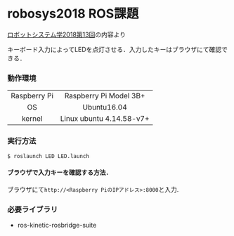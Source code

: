 # robosys2018 ROS課題 

[ロボットシステム学2018第13回](https://github.com/ryuichiueda/robosys2018/blob/master/13.md)の内容より  
  
キーボード入力によってLEDを点灯させる．入力したキーはブラウザにて確認できる．


### 動作環境

|||
|:--:|:--:|
| Raspberry Pi | Raspberry Pi Model 3B+ |
| OS | Ubuntu16.04 |
| kernel | Linux ubuntu 4.14.58-v7+ |

### 実行方法

```
$ roslaunch LED LED.launch
```
#### ブラウザで入力キーを確認する方法．

ブラウザにて`http://<Raspberry PiのIPアドレス>:8000`と入力.

### 必要ライブラリ

- ros-kinetic-rosbridge-suite

### 

